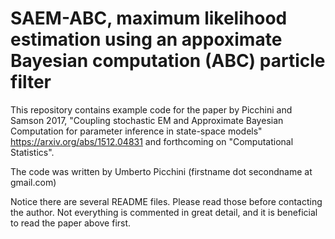 # SAEM-ABC, maximum likelihood estimation using an appoximate Bayesian computation (ABC) particle filter

This repository contains example code for the paper by Picchini and Samson 2017, "Coupling stochastic EM and Approximate Bayesian Computation for parameter inference in state-space models" https://arxiv.org/abs/1512.04831 and forthcoming on "Computational Statistics".

The code was written by Umberto Picchini (firstname dot secondname at gmail.com)

Notice there are several README files. Please read those before contacting the author. Not everything is commented in great detail, and it is beneficial to read the paper above first.
